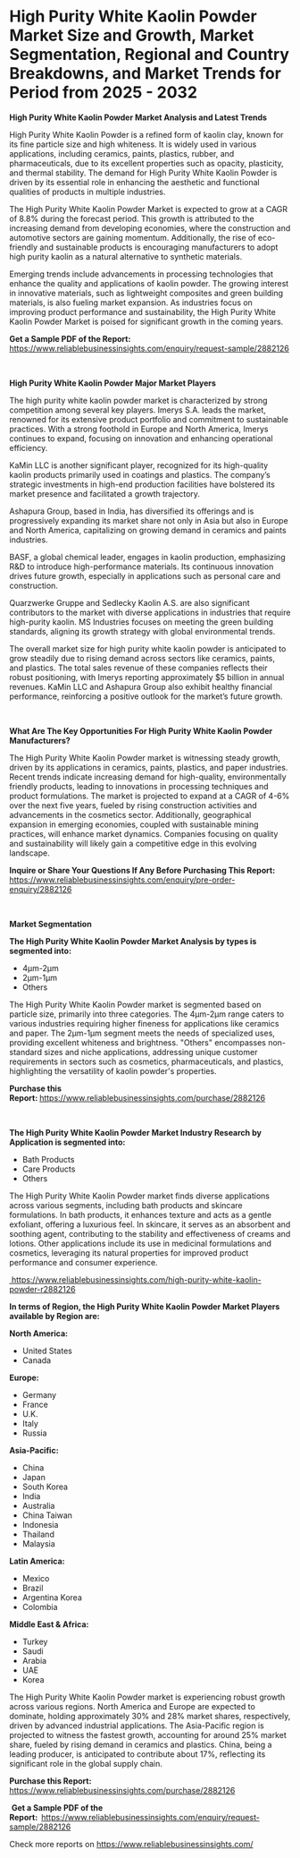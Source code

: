 <p><h1>High Purity White Kaolin Powder Market Size and Growth, Market Segmentation, Regional and Country Breakdowns, and Market Trends for Period from 2025 -  2032</h1></p><p><strong>High Purity White Kaolin Powder Market Analysis and Latest Trends</strong></p>
<p><p>High Purity White Kaolin Powder is a refined form of kaolin clay, known for its fine particle size and high whiteness. It is widely used in various applications, including ceramics, paints, plastics, rubber, and pharmaceuticals, due to its excellent properties such as opacity, plasticity, and thermal stability. The demand for High Purity White Kaolin Powder is driven by its essential role in enhancing the aesthetic and functional qualities of products in multiple industries.</p><p>The High Purity White Kaolin Powder Market is expected to grow at a CAGR of 8.8% during the forecast period. This growth is attributed to the increasing demand from developing economies, where the construction and automotive sectors are gaining momentum. Additionally, the rise of eco-friendly and sustainable products is encouraging manufacturers to adopt high purity kaolin as a natural alternative to synthetic materials.</p><p>Emerging trends include advancements in processing technologies that enhance the quality and applications of kaolin powder. The growing interest in innovative materials, such as lightweight composites and green building materials, is also fueling market expansion. As industries focus on improving product performance and sustainability, the High Purity White Kaolin Powder Market is poised for significant growth in the coming years.</p></p>
<p><strong>Get a Sample PDF of the Report:&nbsp;</strong> <a href="https://www.reliablebusinessinsights.com/enquiry/request-sample/2882126?utm_campaign=2321&utm_medium=2&utm_source=Github&utm_content=ia&utm_term=12032025&utm_id=high-purity-white-kaolin-powder">https://www.reliablebusinessinsights.com/enquiry/request-sample/2882126</a></p>
<p>&nbsp;</p>
<p><strong>High Purity White Kaolin Powder Major Market Players</strong></p>
<p><p>The high purity white kaolin powder market is characterized by strong competition among several key players. Imerys S.A. leads the market, renowned for its extensive product portfolio and commitment to sustainable practices. With a strong foothold in Europe and North America, Imerys continues to expand, focusing on innovation and enhancing operational efficiency.</p><p>KaMin LLC is another significant player, recognized for its high-quality kaolin products primarily used in coatings and plastics. The company’s strategic investments in high-end production facilities have bolstered its market presence and facilitated a growth trajectory.</p><p>Ashapura Group, based in India, has diversified its offerings and is progressively expanding its market share not only in Asia but also in Europe and North America, capitalizing on growing demand in ceramics and paints industries. </p><p>BASF, a global chemical leader, engages in kaolin production, emphasizing R&D to introduce high-performance materials. Its continuous innovation drives future growth, especially in applications such as personal care and construction.</p><p>Quarzwerke Gruppe and Sedlecky Kaolin A.S. are also significant contributors to the market with diverse applications in industries that require high-purity kaolin. MS Industries focuses on meeting the green building standards, aligning its growth strategy with global environmental trends.</p><p>The overall market size for high purity white kaolin powder is anticipated to grow steadily due to rising demand across sectors like ceramics, paints, and plastics. The total sales revenue of these companies reflects their robust positioning, with Imerys reporting approximately $5 billion in annual revenues. KaMin LLC and Ashapura Group also exhibit healthy financial performance, reinforcing a positive outlook for the market’s future growth.</p></p>
<p>&nbsp;</p>
<p><strong>What Are The Key Opportunities For High Purity White Kaolin Powder Manufacturers?</strong></p>
<p><p>The High Purity White Kaolin Powder market is witnessing steady growth, driven by its applications in ceramics, paints, plastics, and paper industries. Recent trends indicate increasing demand for high-quality, environmentally friendly products, leading to innovations in processing techniques and product formulations. The market is projected to expand at a CAGR of 4-6% over the next five years, fueled by rising construction activities and advancements in the cosmetics sector. Additionally, geographical expansion in emerging economies, coupled with sustainable mining practices, will enhance market dynamics. Companies focusing on quality and sustainability will likely gain a competitive edge in this evolving landscape.</p></p>
<p><strong>Inquire or Share Your Questions If Any Before Purchasing This Report:</strong> <a href="https://www.reliablebusinessinsights.com/enquiry/pre-order-enquiry/2882126?utm_campaign=2321&utm_medium=2&utm_source=Github&utm_content=ia&utm_term=12032025&utm_id=high-purity-white-kaolin-powder">https://www.reliablebusinessinsights.com/enquiry/pre-order-enquiry/2882126</a></p>
<p>&nbsp;</p>
<p><strong>Market Segmentation</strong></p>
<p><strong>The High Purity White Kaolin Powder Market Analysis by types is segmented into:</strong></p>
<p><ul><li>4μm-2μm</li><li>2μm-1μm</li><li>Others</li></ul></p>
<p><p>The High Purity White Kaolin Powder market is segmented based on particle size, primarily into three categories. The 4μm-2μm range caters to various industries requiring higher fineness for applications like ceramics and paper. The 2μm-1μm segment meets the needs of specialized uses, providing excellent whiteness and brightness. "Others" encompasses non-standard sizes and niche applications, addressing unique customer requirements in sectors such as cosmetics, pharmaceuticals, and plastics, highlighting the versatility of kaolin powder's properties.</p></p>
<p><strong>Purchase this Report:&nbsp;</strong><a href="https://www.reliablebusinessinsights.com/purchase/2882126?utm_campaign=2321&utm_medium=2&utm_source=Github&utm_content=ia&utm_term=12032025&utm_id=high-purity-white-kaolin-powder">https://www.reliablebusinessinsights.com/purchase/2882126</a></p>
<p>&nbsp;</p>
<p><strong>The High Purity White Kaolin Powder Market Industry Research by Application is segmented into:</strong></p>
<p><ul><li>Bath Products</li><li>Care Products</li><li>Others</li></ul></p>
<p><p>The High Purity White Kaolin Powder market finds diverse applications across various segments, including bath products and skincare formulations. In bath products, it enhances texture and acts as a gentle exfoliant, offering a luxurious feel. In skincare, it serves as an absorbent and soothing agent, contributing to the stability and effectiveness of creams and lotions. Other applications include its use in medicinal formulations and cosmetics, leveraging its natural properties for improved product performance and consumer experience.</p></p>
<p><a href="https://www.reliablebusinessinsights.com/high-purity-white-kaolin-powder-r2882126?utm_campaign=2321&utm_medium=2&utm_source=Github&utm_content=ia&utm_term=12032025&utm_id=high-purity-white-kaolin-powder">&nbsp;https://www.reliablebusinessinsights.com/high-purity-white-kaolin-powder-r2882126</a></p>
<p><strong>In terms of Region, the High Purity White Kaolin Powder Market Players available by Region are:</strong></p>
<p>
    <p> <strong> North America: </strong>
        <ul>
            <li>United States</li>
            <li>Canada</li>
        </ul>
        </p> 
    <p> <strong> Europe: </strong>
        <ul>
            <li>Germany</li>
            <li>France</li>
            <li>U.K.</li>
            <li>Italy</li>
            <li>Russia</li>
        </ul>
        </p> 
    <p> <strong> Asia-Pacific: </strong>
        <ul>
            <li>China</li>
            <li>Japan</li>
            <li>South Korea</li>
            <li>India</li>
            <li>Australia</li>
            <li>China Taiwan</li>
            <li>Indonesia</li>
            <li>Thailand</li>
            <li>Malaysia</li>
        </ul>
        </p> 
    <p> <strong> Latin America: </strong>
        <ul>
            <li>Mexico</li>
            <li>Brazil</li>
            <li>Argentina Korea</li>
            <li>Colombia</li>
        </ul>
        </p> 
    <p> <strong> Middle East & Africa: </strong>
        <ul>
            <li>Turkey</li>
            <li>Saudi</li>
            <li>Arabia</li>
            <li>UAE</li>
            <li>Korea</li>
        </ul>
    </p>
    </p>
<p><p>The High Purity White Kaolin Powder market is experiencing robust growth across various regions. North America and Europe are expected to dominate, holding approximately 30% and 28% market shares, respectively, driven by advanced industrial applications. The Asia-Pacific region is projected to witness the fastest growth, accounting for around 25% market share, fueled by rising demand in ceramics and plastics. China, being a leading producer, is anticipated to contribute about 17%, reflecting its significant role in the global supply chain.</p></p>
<p><strong>Purchase this Report: </strong><a href="https://www.reliablebusinessinsights.com/purchase/2882126?utm_campaign=2321&utm_medium=2&utm_source=Github&utm_content=ia&utm_term=12032025&utm_id=high-purity-white-kaolin-powder">https://www.reliablebusinessinsights.com/purchase/2882126</a></p>
<p>&nbsp;<strong>Get a Sample PDF of the Report:&nbsp;&nbsp;</strong><a href="https://www.reliablebusinessinsights.com/enquiry/request-sample/2882126?utm_campaign=2321&utm_medium=2&utm_source=Github&utm_content=ia&utm_term=12032025&utm_id=high-purity-white-kaolin-powder">https://www.reliablebusinessinsights.com/enquiry/request-sample/2882126</a></p>
<p><strong></strong></p>
<p>Check more reports on <a href="https://www.reliablebusinessinsights.com/?utm_campaign=2321&utm_medium=2&utm_source=Github&utm_content=ia&utm_term=12032025&utm_id=high-purity-white-kaolin-powder">https://www.reliablebusinessinsights.com/</a></p>